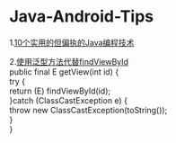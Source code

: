 # Java-Android-Tips

1.[10个实用的但偏执的Java编程技术](http://www.codeceo.com/article/10-useful-paranoid-java-coding.html)

2.[使用泛型方法代替findViewById](http://blog.chengyunfeng.com/?p=541)  
  public final <E extends View> E getView(int id) {  
        try {  
            return (E) findViewById(id);  
        }catch (ClassCastException e) {  
            throw new ClassCastException(toString());  
        }  
  }  
 
